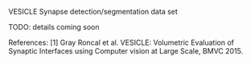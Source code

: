 VESICLE Synapse detection/segmentation data set

TODO: details coming soon

References:
[1] Gray Roncal et al. VESICLE: Volumetric Evaluation of Synaptic Interfaces using Computer vision at Large Scale, BMVC 2015.
